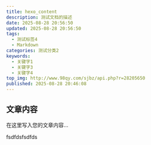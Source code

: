 ```yaml
---
title: hexo_content
description: 测试文档的描述
date: 2025-08-28 20:56:50
updated: 2025-08-28 20:56:50
tags:
  - 测试标签4
  - Markdown
categories: 测试分类2
keywords:
  - 关键字1
  - 关键字3
  - 关键字4
top_img: http://www.98qy.com/sjbz/api.php?r=28205650
published: 2025-08-28 20:46:08
---
```



## 文章内容

在这里写入您的文章内容...


fsdfdsfsdfds
